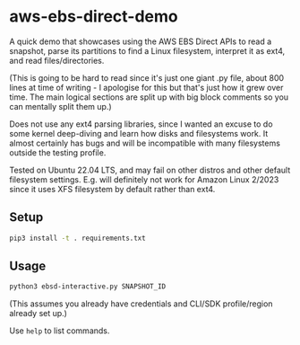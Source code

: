 # aws-ebs-direct-demo

A quick demo that showcases using the AWS EBS Direct APIs to read a snapshot, parse its partitions to find a Linux filesystem, interpret it as ext4, and read files/directories.

(This is going to be hard to read since it's just one giant .py file, about 800 lines at time of writing - I apologise for this but that's just how it grew over time. The main logical sections are split up with big block comments so you can mentally split them up.)

Does not use any ext4 parsing libraries, since I wanted an excuse to do some kernel deep-diving and learn how disks and filesystems work. It almost certainly has bugs and will be incompatible with many filesystems outside the testing profile.

Tested on Ubuntu 22.04 LTS, and may fail on other distros and other default filesystem settings. E.g. will definitely not work for Amazon Linux 2/2023 since it uses XFS filesystem by default rather than ext4.

## Setup

```bash
pip3 install -t . requirements.txt
```

## Usage

```bash
python3 ebsd-interactive.py SNAPSHOT_ID
```

(This assumes you already have credentials and CLI/SDK profile/region already set up.)

Use `help` to list commands.
